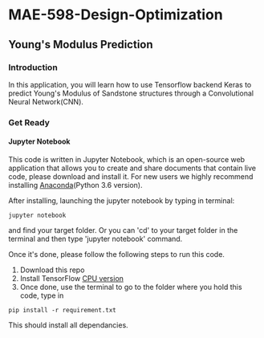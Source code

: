 # MAE-598-Design-Optimization
## Young's Modulus Prediction
### Introduction
In this application, you will learn how to use Tensorflow backend Keras to predict Young's Modulus of Sandstone structures through a
Convolutional Neural Network(CNN).

### Get Ready
#### Jupyter Notebook
This code is written in Jupyter Notebook, which is an open-source web application that allows you to create and share documents that contain live code, please download and install it. For new users we highly recommend installing [Anaconda](https://www.anaconda.com/download/)(Python 3.6 version). 

After installing, launching the jupyter notebook by typing in terminal:
```
jupyter notebook
```
and find your target folder. Or you can 'cd' to your target folder in the terminal and then type 'jupyter notebook' command.

Once it's done, please follow the following steps to run this code.
1. Download this repo
2. Install TensorFlow [CPU version](https://www.tensorflow.org/install/)
3. Once done, use the terminal to go to the folder where you hold this code, type in

```
pip install -r requirement.txt
```

This should install all dependancies.

